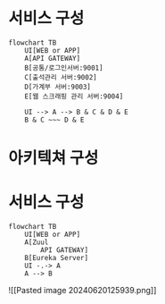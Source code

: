 # 서비스 구성
```mermaid
flowchart TB
	UI[WEB or APP]
    A[API GATEWAY]
    B[공통/로그인서버:9001]
    C[출석관리 서버:9002]
    D[가계부 서버:9003]
    E[웹 스크래핑 관리 서버:9004]
    
	UI --> A --> B & C & D & E
	B & C ~~~ D & E
```

# 아키텍쳐 구성
# 서비스 구성
```mermaid
flowchart TB
	UI[WEB or APP]
    A[Zuul
		API GATEWAY]
    B[Eureka Server]
    UI -.-> A
    A --> B
```

![[Pasted image 20240620125939.png]]